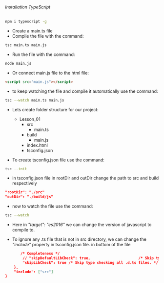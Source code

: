 ###### Installation TypeScript

```sh
npm i typescript -g
```

-   Create a main.ts file
-   Compile the file with the command:

```sh
tsc main.ts main.js
```

-   Run the file with the command:

```sh
node main.js
```

-   Or connect main.js file to the html file:

```html
<script src="main.js"></script>
```

-   to keep watching the file and compile it automatically use the command:

```sh
tsc --watch main.ts main.js
```

-   Lets create folder structure for our project:

    -   Lesson_01
        -   src
            -   main.ts
        -   build
            -   main.js
        -   index.html
        -   tsconfig.json

*   To create tsconfig.json file use the command:

```sh
tsc --init
```

-   in tsconfig.json file in rootDir and outDir change the path to src and build respectively

```json
"rootDir": "./src"
"outDir": "./build/js"
```

-   now to watch the file use the command:

```sh
tsc --watch
```

-   Here in _"target": "es2016"_ we can change the version of javascript to compile to.

*   To ignore any .ts file that is not in src directory, we can change the _"include"_ property in tsconfig.json file. in bottom of the file

```json
       /* Completeness */
        // "skipDefaultLibCheck": true,                      /* Skip type checking .d.ts files that are included with TypeScript. */
        "skipLibCheck": true /* Skip type checking all .d.ts files. */
    },
    "include": ["src"]
}
```
